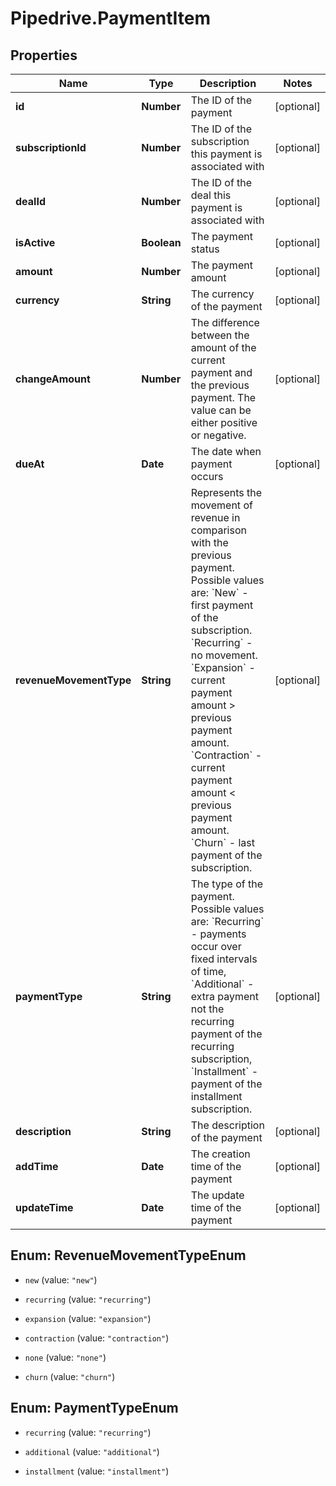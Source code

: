 # Pipedrive.PaymentItem

## Properties

Name | Type | Description | Notes
------------ | ------------- | ------------- | -------------
**id** | **Number** | The ID of the payment | [optional] 
**subscriptionId** | **Number** | The ID of the subscription this payment is associated with | [optional] 
**dealId** | **Number** | The ID of the deal this payment is associated with | [optional] 
**isActive** | **Boolean** | The payment status | [optional] 
**amount** | **Number** | The payment amount | [optional] 
**currency** | **String** | The currency of the payment | [optional] 
**changeAmount** | **Number** | The difference between the amount of the current payment and the previous payment. The value can be either positive or negative. | [optional] 
**dueAt** | **Date** | The date when payment occurs | [optional] 
**revenueMovementType** | **String** | Represents the movement of revenue in comparison with the previous payment. Possible values are: &#x60;New&#x60; - first payment of the subscription. &#x60;Recurring&#x60; - no movement. &#x60;Expansion&#x60; - current payment amount &gt; previous payment amount. &#x60;Contraction&#x60; - current payment amount &lt; previous payment amount. &#x60;Churn&#x60; - last payment of the subscription. | [optional] 
**paymentType** | **String** | The type of the payment. Possible values are: &#x60;Recurring&#x60; - payments occur over fixed intervals of time, &#x60;Additional&#x60; - extra payment not the recurring payment of the recurring subscription, &#x60;Installment&#x60; - payment of the installment subscription. | [optional] 
**description** | **String** | The description of the payment | [optional] 
**addTime** | **Date** | The creation time of the payment | [optional] 
**updateTime** | **Date** | The update time of the payment | [optional] 



## Enum: RevenueMovementTypeEnum


* `new` (value: `"new"`)

* `recurring` (value: `"recurring"`)

* `expansion` (value: `"expansion"`)

* `contraction` (value: `"contraction"`)

* `none` (value: `"none"`)

* `churn` (value: `"churn"`)





## Enum: PaymentTypeEnum


* `recurring` (value: `"recurring"`)

* `additional` (value: `"additional"`)

* `installment` (value: `"installment"`)




